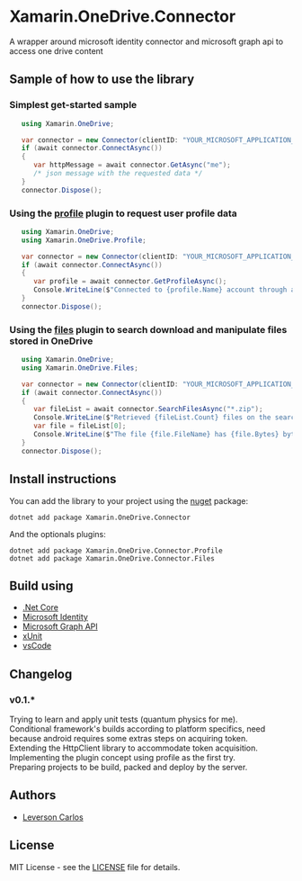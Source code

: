 # Xamarin.OneDrive.Connector
A wrapper around microsoft identity connector and microsoft graph api to access one drive content

## Sample of how to use the library
### Simplest get-started sample
```csharp
   using Xamarin.OneDrive;

   var connector = new Connector(clientID: "YOUR_MICROSOFT_APPLICATION_ID", scope: "User.Read");
   if (await connector.ConnectAsync())
   {
      var httpMessage = await connector.GetAsync("me");
      /* json message with the requested data */
   }
   connector.Dispose();
```
### Using the [profile](https://www.nuget.org/packages/Xamarin.OneDrive.Connector.Profile) plugin to request user profile data
```csharp
   using Xamarin.OneDrive;
   using Xamarin.OneDrive.Profile;

   var connector = new Connector(clientID: "YOUR_MICROSOFT_APPLICATION_ID", scope: "User.Read");
   if (await connector.ConnectAsync())
   {
      var profile = await connector.GetProfileAsync();
      Console.WriteLine($"Connected to {profile.Name} account through address {profile.Mail}");
   }
   connector.Dispose();
```
### Using the [files](https://www.nuget.org/packages/Xamarin.OneDrive.Connector.Files) plugin to search download and manipulate files stored in OneDrive
```csharp
   using Xamarin.OneDrive;
   using Xamarin.OneDrive.Files;

   var connector = new Connector(clientID: "YOUR_MICROSOFT_APPLICATION_ID", scope: "Files.Read");
   if (await connector.ConnectAsync())
   {
      var fileList = await connector.SearchFilesAsync("*.zip");
      Console.WriteLine($"Retrieved {fileList.Count} files on the search request");
      var file = fileList[0];
      Console.WriteLine($"The file {file.FileName} has {file.Bytes} bytes and is located on {file.FilePath}.");
   }
   connector.Dispose();
```

## Install instructions
You can add the library to your project using the [nuget](https://www.nuget.org/packages/Xamarin.OneDrive.Connector) package: 
```shell
dotnet add package Xamarin.OneDrive.Connector
```  

And the optionals plugins:
```shell
dotnet add package Xamarin.OneDrive.Connector.Profile  
dotnet add package Xamarin.OneDrive.Connector.Files  
```

## Build using
* [.Net Core](https://dotnet.github.io) 
* [Microsoft Identity](https://github.com/AzureAD/microsoft-authentication-library-for-dotnet) 
* [Microsoft Graph API](https://docs.microsoft.com/en-us/graph/overview) 
* [xUnit](https://xunit.github.io/) 
* [vsCode](https://github.com/Microsoft/vscode) 

## Changelog
### v0.1.*
Trying to learn and apply unit tests (quantum physics for me).  
Conditional framework's builds according to platform specifics, need because android requires some extras steps on acquiring token.  
Extending the HttpClient library to accommodate token acquisition.  
Implementing the plugin concept using profile as the first try.  
Preparing projects to be build, packed and deploy by the server.  


## Authors
* [Leverson Carlos](https://github.com/LeversonCarlos) 

## License
MIT License - see the [LICENSE](LICENSE) file for details.
